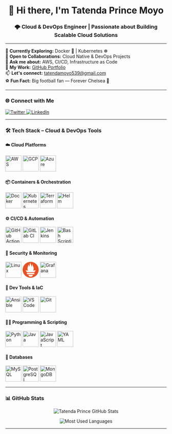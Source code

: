 <h1 align="center">👋 Hi there, I'm Tatenda Prince Moyo</h1>
<h3 align="center">🌩️ Cloud & DevOps Engineer | Passionate about Building Scalable Cloud Solutions</h3>

---

🚀 **Currently Exploring:** Docker 🐳 | Kubernetes ☸️  
🤝 **Open to Collaborations:** Cloud Native & DevOps Projects  
💬 **Ask me about:** AWS, CI/CD, Infrastructure as Code  
📂 **My Work:** [GitHub Portfolio](https://github.com/Tatenda-Prince)  
📫 **Let's connect:** tatendamoyo539@gmail.com  
⚽ **Fun Fact:** Big football fan — Forever Chelsea 💙  

---

### 🌐 Connect with Me

<p align="left">
  <a href="https://twitter.com/tatendapri94335" target="_blank">
    <img src="https://raw.githubusercontent.com/rahuldkjain/github-profile-readme-generator/master/src/images/icons/Social/twitter.svg" alt="Twitter" height="30" width="40" />
  </a>
  <a href="https://www.linkedin.com/in/tatenda-moyo-9a69b8321/" target="_blank">
    <img src="https://raw.githubusercontent.com/rahuldkjain/github-profile-readme-generator/master/src/images/icons/Social/linked-in-alt.svg" alt="LinkedIn" height="30" width="40" />
  </a>
</p>

---

### 🛠️ Tech Stack – Cloud & DevOps Tools

#### ☁️ Cloud Platforms
<p>
  <img src="https://cdn.jsdelivr.net/gh/devicons/devicon/icons/amazonwebservices/amazonwebservices-original-wordmark.svg" title="AWS" width="50" height="50"/>
  <img src="https://cdn.jsdelivr.net/gh/devicons/devicon/icons/googlecloud/googlecloud-original.svg" title="GCP" width="50" height="50"/>
  <img src="https://cdn.jsdelivr.net/gh/devicons/devicon/icons/azure/azure-original.svg" title="Azure" width="50" height="50"/>
</p>

#### 📦 Containers & Orchestration
<p>
  <img src="https://cdn.jsdelivr.net/gh/devicons/devicon/icons/docker/docker-original-wordmark.svg" title="Docker" width="50" height="50"/>
  <img src="https://www.vectorlogo.zone/logos/kubernetes/kubernetes-icon.svg" title="Kubernetes" width="50" height="50"/>
  <img src="https://cdn.jsdelivr.net/gh/devicons/devicon/icons/terraform/terraform-original-wordmark.svg" title="Terraform" width="50" height="50"/>
  <img src="https://cdn.jsdelivr.net/gh/devicons/devicon/icons/helm/helm-original.svg" title="Helm" width="50" height="50"/>
</p>

#### ⚙️ CI/CD & Automation
<p>
  <img src="https://cdn.jsdelivr.net/gh/devicons/devicon/icons/github/github-original.svg" title="GitHub Actions" width="50" height="50"/>
  <img src="https://www.vectorlogo.zone/logos/gitlab/gitlab-icon.svg" title="GitLab CI" width="50" height="50"/>
  <img src="https://www.vectorlogo.zone/logos/jenkins/jenkins-icon.svg" title="Jenkins" width="50" height="50"/>
  <img src="https://cdn.jsdelivr.net/gh/devicons/devicon/icons/bash/bash-original.svg" title="Bash Scripting" width="50" height="50"/>
</p>

#### 🔐 Security & Monitoring
<p>
  <img src="https://cdn.jsdelivr.net/gh/devicons/devicon/icons/linux/linux-original.svg" title="Linux" width="50" height="50"/>
  <img src="https://raw.githubusercontent.com/devicons/devicon/master/icons/prometheus/prometheus-original.svg" title="Prometheus" width="50" height="50"/>
  <img src="https://www.vectorlogo.zone/logos/grafana/grafana-icon.svg" title="Grafana" width="50" height="50"/>
</p>

#### 🧰 Dev Tools & IaC
<p>
  <img src="https://cdn.jsdelivr.net/gh/devicons/devicon/icons/ansible/ansible-original.svg" title="Ansible" width="50" height="50"/>
  <img src="https://cdn.jsdelivr.net/gh/devicons/devicon/icons/vscode/vscode-original.svg" title="VS Code" width="50" height="50"/>
  <img src="https://cdn.jsdelivr.net/gh/devicons/devicon/icons/git/git-original.svg" title="Git" width="50" height="50"/>
</p>

#### 🧑‍💻 Programming & Scripting
<p>
  <img src="https://cdn.jsdelivr.net/gh/devicons/devicon/icons/python/python-original.svg" title="Python" width="50" height="50"/>
  <img src="https://cdn.jsdelivr.net/gh/devicons/devicon/icons/java/java-original.svg" title="Java" width="50" height="50"/>
  <img src="https://cdn.jsdelivr.net/gh/devicons/devicon/icons/javascript/javascript-original.svg" title="JavaScript" width="50" height="50"/>
  <img src="https://cdn.jsdelivr.net/gh/devicons/devicon/icons/yaml/yaml-original.svg" title="YAML" width="50" height="50"/>
</p>

#### 💾 Databases
<p>
  <img src="https://cdn.jsdelivr.net/gh/devicons/devicon/icons/mysql/mysql-original-wordmark.svg" title="MySQL" width="50" height="50"/>
  <img src="https://cdn.jsdelivr.net/gh/devicons/devicon/icons/postgresql/postgresql-original-wordmark.svg" title="PostgreSQL" width="50" height="50"/>
  <img src="https://cdn.jsdelivr.net/gh/devicons/devicon/icons/mongodb/mongodb-original-wordmark.svg" title="MongoDB" width="50" height="50"/>
</p>

---

### 📊 GitHub Stats

<p align="center">
  <img src="https://github-readme-stats.vercel.app/api?username=Tatenda-Prince&show_icons=true&theme=radical" alt="Tatenda Prince GitHub Stats" />
</p>
<p align="center">
  <img src="https://github-readme-stats.vercel.app/api/top-langs/?username=Tatenda-Prince&layout=compact&langs_count=8&theme=radical" alt="Most Used Languages" />
</p>

---


